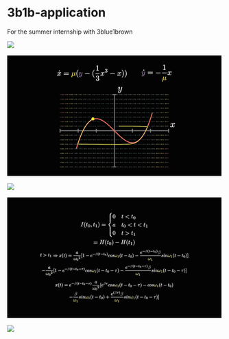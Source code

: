 # 3b1b-application
For the summer internship with 3blue1brown


![](duffing.gif)

![](AnalyticalMechanics2ndProject_10.gif)

![](vanderpol.gif)

![](green1.gif)

![](green3.gif)
